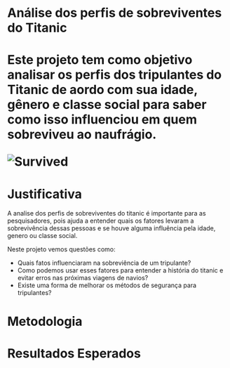 <h1>Análise dos perfis de sobreviventes do Titanic<h1>

<p>Este projeto tem como objetivo analisar os perfis dos tripulantes do Titanic de aordo com sua idade, gênero e classe social para saber como isso influenciou em quem sobreviveu ao naufrágio. </p>

![Survived](https://github.com/user-attachments/assets/2cb71e80-8fc1-424e-a696-0d91dc49ab62)


<h1>Justificativa </h1>

<p>A analise dos perfis de sobreviventes do titanic é importante para as pesquisadores, pois ajuda a entender quais os fatores levaram a sobrevivência dessas pessoas e se houve alguma influência pela idade, genero ou classe social. 


Neste projeto vemos questões como:
<ul>
<li> Quais fatos influenciaram na sobreviência de um tripulante?</li>
<li> Como podemos usar esses fatores para entender a história do titanic e evitar erros nas próximas viagens de navios?</li>
<li> Existe uma forma de melhorar os métodos de segurança para tripulantes?</li>
</ul></p>


<h1>Metodologia</h1>


<h1>Resultados Esperados</h1>
